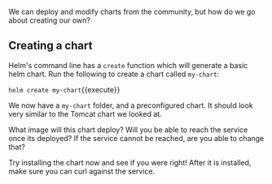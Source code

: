 We can deploy and modify charts from the community, but how do we go about creating our own?

## Creating a chart
Helm's command line has a `create` function which will generate a basic helm chart. Run the following to create a chart called `my-chart`:

`helm create my-chart`{{execute}}

We now have a `my-chart` folder, and a preconfigured chart. It should look very similar to the Tomcat chart we looked at.

What image will this chart deploy? Will you be able to reach the service once its deployed? If the service cannot be reached, are you able to change that?

Try installing the chart now and see if you were right! After it is installed, make sure you can curl against the service.

[//]: # (Instructor Note: `helm install --set service.type=NodePort --name my-chart ./my-chart`)
